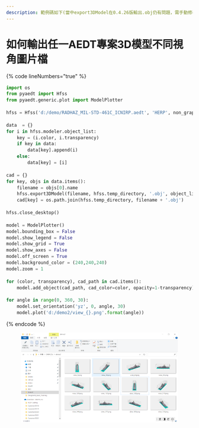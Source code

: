 ```yaml
---
description: 範例碼如下(當中export3DModel在0.4.26版輸出.obj仍有問題，需手動修改)：
---
```


# 如何輸出任一AEDT專案3D模型不同視角圖片檔



{% code lineNumbers="true" %}
```python
import os
from pyaedt import Hfss
from pyaedt.generic.plot import ModelPlotter

hfss = Hfss('d:/demo/RADHAZ_MIL-STD-461C_ICNIRP.aedt', 'HERP', non_graphical=True)

data  = {}
for i in hfss.modeler.object_list:
    key = (i.color, i.transparency) 
    if key in data:
        data[key].append(i)
    else:
        data[key] = [i]

cad = {}
for key, objs in data.items():
    filename = objs[0].name
    hfss.export3DModel(filename, hfss.temp_directory, '.obj', object_list=[i.name for i in objs])
    cad[key] = os.path.join(hfss.temp_directory, filename + '.obj')

hfss.close_desktop()

model = ModelPlotter()
model.bounding_box = False
model.show_legend = False
model.show_grid = True
model.show_axes = False
model.off_screen = True
model.background_color = (240,240,240)
model.zoom = 1

for (color, transparency), cad_path in cad.items():
    model.add_object(cad_path, cad_color=color, opacity=1-transparency)

for angle in range(0, 360, 30):
    model.set_orientation('yz', 0, angle, 30)
    model.plot('d:/demo2/view_{}.png'.format(angle))
```
{% endcode %}

<figure><img src="../../.gitbook/assets/image (2).png" alt=""><figcaption></figcaption></figure>
